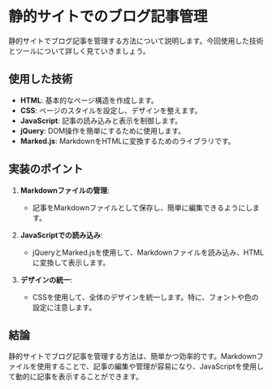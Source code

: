 # 静的サイトでのブログ記事管理

静的サイトでブログ記事を管理する方法について説明します。今回使用した技術とツールについて詳しく見ていきましょう。

## 使用した技術

- **HTML**: 基本的なページ構造を作成します。
- **CSS**: ページのスタイルを設定し、デザインを整えます。
- **JavaScript**: 記事の読み込みと表示を制御します。
- **jQuery**: DOM操作を簡単にするために使用します。
- **Marked.js**: MarkdownをHTMLに変換するためのライブラリです。

## 実装のポイント

1. **Markdownファイルの管理**:
   - 記事をMarkdownファイルとして保存し、簡単に編集できるようにします。

2. **JavaScriptでの読み込み**:
   - jQueryとMarked.jsを使用して、Markdownファイルを読み込み、HTMLに変換して表示します。

3. **デザインの統一**:
   - CSSを使用して、全体のデザインを統一します。特に、フォントや色の設定に注意します。

## 結論

静的サイトでブログ記事を管理する方法は、簡単かつ効率的です。Markdownファイルを使用することで、記事の編集や管理が容易になり、JavaScriptを使用して動的に記事を表示することができます。

